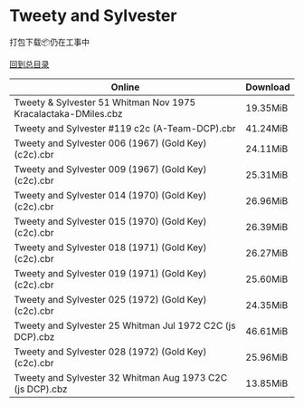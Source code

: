 # Tweety and Sylvester

打包下载📦仍在工事中

[回到总目录](/Catalogs.md)







Online | Download
--- | ---
Tweety & Sylvester 51 Whitman Nov 1975 Kracalactaka-DMiles.cbz | 19.35MiB
Tweety and Sylvester #119 c2c (A-Team-DCP).cbr | 41.24MiB
Tweety and Sylvester 006 (1967) (Gold Key) (c2c).cbr | 24.11MiB
Tweety and Sylvester 009 (1967) (Gold Key) (c2c).cbr | 25.31MiB
Tweety and Sylvester 014 (1970) (Gold Key) (c2c).cbr | 26.96MiB
Tweety and Sylvester 015 (1970) (Gold Key) (c2c).cbr | 26.39MiB
Tweety and Sylvester 018 (1971) (Gold Key) (c2c).cbr | 26.27MiB
Tweety and Sylvester 019 (1971) (Gold Key) (c2c).cbr | 25.60MiB
Tweety and Sylvester 025 (1972) (Gold Key) (c2c).cbr | 24.35MiB
Tweety and Sylvester 25 Whitman Jul 1972 C2C (js DCP).cbz | 46.61MiB
Tweety and Sylvester 028 (1972) (Gold Key) (c2c).cbr | 25.96MiB
Tweety and Sylvester 32 Whitman Aug 1973 C2C (js DCP).cbz | 13.85MiB